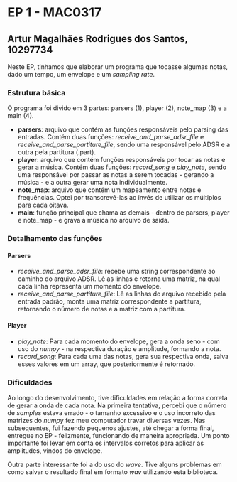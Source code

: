 # EP 1 - MAC0317
## Artur Magalhães Rodrigues dos Santos, 10297734

Neste EP, tinhamos que elaborar um programa que tocasse algumas notas, dado um tempo, um envelope e um *sampling rate*.

### Estrutura básica
O programa foi divido em 3 partes: parsers (1), player (2), note_map (3) e a main (4). 
- **parsers**: arquivo que contém as funções responsáveis pelo parsing das entradas. Contém duas funções: *receive_and_parse_adsr_file* e
*receive_and_parse_partiture_file*, sendo uma responsável pelo ADSR e a outra pela partitura (.part).
- **player**: arquivo que contém funções responsáveis por tocar as notas e gerar a música. Contém duas funções: *record_song* e *play_note*,
sendo uma responsável por passar as notas a serem tocadas - gerando a música - e a outra gerar uma nota individualmente.
- **note_map**: arquivo que contém um mapeamento entre notas e frequências. Optei por transcrevê-las ao invés de utilizar os múltiplos para 
cada oitava.
- **main**: função principal que chama as demais - dentro de parsers, player e note_map - e grava a música no arquivo de saída.

### Detalhamento das funções
#### Parsers
- *receive_and_parse_adsr_file*: recebe uma string correspondente ao caminho do arquivo ADSR. Lê as linhas e retorna uma matriz, na qual cada linha representa um momento
do envelope.
- *receive_and_parse_partiture_file*: Lê as linhas do arquivo recebido pela entrada padrão, monta uma matriz correspondente a partitura, retornando o número de notas e
a matriz com a partitura.
#### Player
- *play_note*: Para cada momento do envelope, gera a onda seno - com uso do *numpy* - na respectiva duração e amplitude, formando a nota. 
- *record_song*: Para cada uma das notas, gera sua respectiva onda, salva esses valores em um array, que posteriormente é retornado.

### Dificuldades
Ao longo do desenvolvimento, tive dificuldades em relação a forma correta de gerar a onda de cada nota. Na primeira tentativa, percebi que o número de *samples* estava errado - o tamanho excessivo e o uso incorreto das matrizes do *numpy* fez meu computador travar diversas vezes. Nas subsequentes, fui fazendo pequenos ajustes, até chegar a forma final, entregue no EP - felizmente, funcionando de maneira apropriada. Um ponto importante foi levar em conta os intervalos corretos para aplicar as amplitudes, vindos do envelope.

Outra parte interessante foi a do uso do *wave*. Tive alguns problemas em como salvar o resultado final em formato *wav* utilizando esta biblioteca.